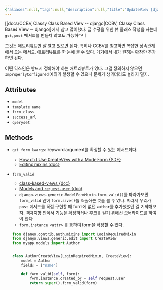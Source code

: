 ```yaml
---
{"aliases":null,"tags":null,"description":null,"title":"UpdateView {django}","created":"2023-07-25T16:07:06","updated":"2023-07-25T18:03:09","dg-publish":true,"permalink":"/docs/UpdateView {django}/","dgPassFrontmatter":true}
---
```


[[docs/CCBV, Classy Class Based View -- django\|CCBV, Classy Class Based View -- django]]에서 참고 많이했다. 글 수정을 위한 뷰 클래스 작성을 하는데 `get`, `post` 메서드를 만들지 않고도 가능하다니

그것은 애트리뷰트만 잘 알고 있으면 된다. 특히나 CCBV를 참고하면 복잡한 상속관계에서 오는 메서드, 애트리뷰트를 한 눈에 볼 수 있다. 거기에서 내가 원하는 확장만 추가하면 된다.

어떤 믹스인은 반드시 정의해야 하는 애트리뷰트가 있다. 그걸 정의하지 않으면 `ImproperlyConfigured` 예외가 발생할 수 있으니 문제가 생기더라도 놀라지 말자.

## Attributes

- `model`
- `template_name`
- `form_class`
- `success_url`
- `queryset`

## Methods

- `get_form_kwargs`: keyword argument를 확장할 수 있는 메서드이다.
	- [How do I Use CreateView with a ModelForm {SOF}](https://stackoverflow.com/a/5774124/21369350)
	- [Editing mixins {doc}](https://docs.djangoproject.com/en/4.2/ref/class-based-views/mixins-editing/#django.views.generic.edit.FormMixin.get_form_kwargs)

- `form_valid`
	- [class-based-views {doc}](https://docs.djangoproject.com/en/4.2/topics/class-based-views/generic-editing/)
	- [Models and `request.user` {doc}](https://docs.djangoproject.com/en/4.2/topics/class-based-views/generic-editing/#models-and-request-user)
	- `django.views.generic.ModelFormMixin.form_valid()`를 따라가보면 `form_valid` 안에 `form.save()`를 호출하는 것을 볼 수 있다. 따라서 우리가 `post` 메서드를 직접 구현할 때 form에 없던 `author`를 추가했었던 걸 기억해보자. 객체지향 안에서 기능을 확장하거나 후크를 걸기 위해선 오버라이드를 하여야 한다. 
	- `form.instance.<attr>` 를 통하여 form을 확장할 수 있다.

	```python
	from django.contrib.auth.mixins import LoginRequiredMixin
	from django.views.generic.edit import CreateView
	from myapp.models import Author
	
	
	class AuthorCreateView(LoginRequiredMixin, CreateView):
	    model = Author
	    fields = ["name"]
	
	    def form_valid(self, form):
	        form.instance.created_by = self.request.user
	        return super().form_valid(form)	
	```
